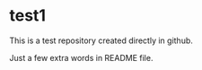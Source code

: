 # test1
This is a test repository created directly in github.

Just a few extra words in README file.
